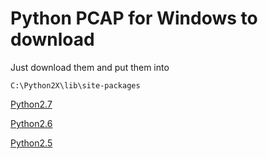 Python PCAP for Windows to download
===================================


Just download them and put them into 

    C:\Python2X\lib\site-packages
    
    
    
[Python2.7](https://github.com/niccokunzmann/pcap/raw/master/32bit/Python27/pcap.pyd)

[Python2.6](https://github.com/niccokunzmann/pcap/raw/master/32bit/Python26/pcap.pyd)

[Python2.5](https://github.com/niccokunzmann/pcap/raw/master/32bit/Python25/pcap.pyd)






